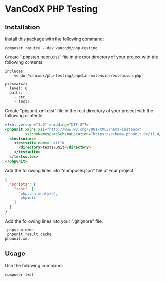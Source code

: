 VanCodX PHP Testing
===================

Installation
------------

Install this package with the following command:

```
composer require --dev vancodx/php-testing
```

Create ".phpstan.neon.dist" file in the root directory of your project with the following contents:

```neon
includes:
  - vendor/vancodx/php-testing/phpstan-extension/extension.php

parameters:
  level: 6
  paths:
    - src
    - tests
```

Create "phpunit.xml.dist" file in the root directory of your project with the following contents:

```xml
<?xml version="1.0" encoding="UTF-8"?>
<phpunit xmlns:xsi="http://www.w3.org/2001/XMLSchema-instance"
         xsi:noNamespaceSchemaLocation="https://schema.phpunit.de/11.4/phpunit.xsd">
  <testsuites>
    <testsuite name="unit">
      <directory>tests/Unit</directory>
    </testsuite>
  </testsuites>
</phpunit>
```

Add the following lines into "composer.json" file of your project:

```json
{
  "scripts": {
    "test": [
      "phpstan analyze",
      "phpunit"
    ]
  }
}
```

Add the following lines into your ".gitignore" file:

```
.phpstan.neon
.phpunit.result.cache
phpunit.xml
```

Usage
-----

Use the following command:

```
composer test
```
